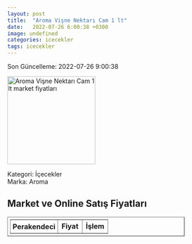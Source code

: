 ```yaml
---
layout: post
title:  "Aroma Vişne Nektarı Cam 1 lt"
date:   2022-07-26 6:00:38 +0300
image: undefined
categories: icecekler
tags: icecekler
---
```


Son Güncelleme: 2022-07-26 9:00:38

<img src="undefined" width="200" alt="Aroma Vişne Nektarı Cam 1 lt market fiyatları" />

Kategori: İçecekler
<br />
Marka: Aroma

<h2>Market ve Online Satış Fiyatları</h2>

<table border="1" style="padding: 5px;width:80%;">
  <tr>
    <td style="padding: 5px;"><strong>Perakendeci</strong></td>
    <td><strong>Fiyat</strong></td>
    <td><strong>İşlem</strong></td>
  </tr>
  
</table>
